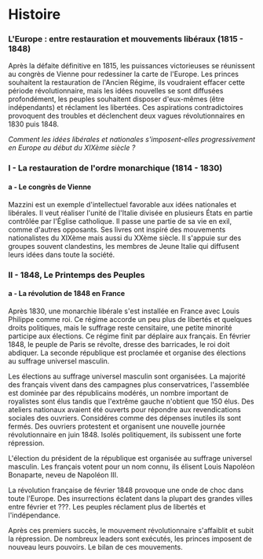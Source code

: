 # Histoire

### L'Europe : entre restauration et mouvements libéraux (1815 - 1848)

Après la défaite définitive en 1815, les puissances victorieuses se réunissent au congrès de Vienne pour redessiner la carte de l'Europe. Les princes souhaitent la restauration de l'Ancien Régime, ils voudraient effacer cette période révolutionnaire, mais les idées nouvelles se sont diffusées profondément, les peuples souhaitent disposer d'eux-mêmes (être indépendants) et réclament les libertées. Ces aspirations contradictoires provoquent des troubles et déclenchent deux vagues révolutionnaires en 1830 puis 1848.

*Comment les idées libérales et nationales s'imposent-elles progressivement en Europe au début du XIXème siècle ?*

### I - La restauration de l'ordre monarchique (1814 - 1830)

#### a - Le congrès de Vienne

Mazzini est un exemple d'intellectuel favorable aux idées nationales et libérales. Il veut réaliser l'unité de l'Italie divisée en plusieurs États en partie contrôlée par l'Église catholique. Il passe une partie de sa vie en exil, comme d'autres opposants. Ses livres ont inspiré des mouvements nationalistes du XIXème mais aussi du XXème siècle. Il s'appuie sur des groupes souvent clandestins, les membres de Jeune Italie qui diffusent leurs idées dans toute la société.

### II - 1848, Le Printemps des Peuples

#### a - La révolution de 1848 en France

Après 1830, une monarchie libérale s'est installée en France avec Louis Philippe comme roi. Ce régime accorde un peu plus de libertés et quelques droits politiques, mais le suffrage reste censitaire, une petite minorité participe aux élections. Ce régime finit par déplaire aux français. En février 1848, le peuple de Paris se révolte, dresse des barricades, le roi doit abdiquer. La seconde république est proclamée et organise des élections au suffrage universel masculin.

Les élections au suffrage universel masculin sont organisées. La majorité des français vivent dans des campagnes plus conservatrices, l'assemblée est dominée par des républicains modérés, un nombre important de royalistes sont élus tandis que l'extrême gauche n'obtient que 150 élus. Des ateliers nationaux avaient été ouverts pour répondre aux revendications sociales des ouvriers. Considéres comme des dépenses inutiles ils sont fermés. Des ouvriers protestent et organisent une nouvelle journée révolutionnaire en juin 1848. Isolés politiquement, ils subissent une forte répression.

L'élection du président de la république est organisée au suffrage universel masculin. Les français votent pour un nom connu, ils élisent Louis Napoléon Bonaparte, neveu de Napoléon III.

La révolution française de février 1848 provoque une onde de choc dans toute l'Europe. Des insurrections éclatent dans la plupart des grandes villes entre février et ???. Les peuples réclament plus de libertés et l'indépendance.

Après ces premiers succès, le mouvement révolutionnaire s'affaiblit et subit la répression. De nombreux leaders sont exécutés, les princes imposent de nouveau leurs pouvoirs. Le bilan de ces mouvements.



